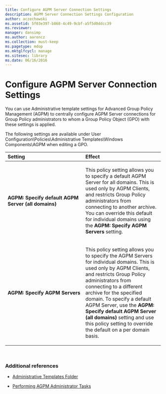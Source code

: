 ```yaml
---
title: Configure AGPM Server Connection Settings
description: AGPM Server Connection Settings Configuration
author: aczechowski
ms.assetid: 5f03e397-b868-4c49-9cbf-a5f5d0ddcc39
ms.reviewer: 
manager: dansimp
ms.author: aaroncz
ms.collection: must-keep
ms.pagetype: mdop
ms.mktglfcycl: manage
ms.sitesec: library
ms.date: 06/16/2016
---
```



# Configure AGPM Server Connection Settings


You can use Administrative template settings for Advanced Group Policy Management (AGPM) to centrally configure AGPM Server connections for Group Policy administrators to whom a Group Policy Object (GPO) with these settings is applied.

The following settings are available under User Configuration\\Policies\\Administrative Templates\\Windows Components\\AGPM when editing a GPO.

<table>
<colgroup>
<col width="50%" />
<col width="50%" />
</colgroup>
<thead>
<tr class="header">
<th align="left">Setting</th>
<th align="left">Effect</th>
</tr>
</thead>
<tbody>
<tr class="odd">
<td align="left"><p><strong>AGPM: Specify default AGPM Server (all domains)</strong></p></td>
<td align="left"><p>This policy setting allows you to specify a default AGPM Server for all domains. This is used only by AGPM Clients, and restricts Group Policy administrators from connecting to another archive. You can override this default for individual domains using the <strong>AGPM: Specify AGPM Servers</strong> setting.</p></td>
</tr>
<tr class="even">
<td align="left"><p><strong>AGPM: Specify AGPM Servers</strong></p></td>
<td align="left"><p>This policy setting allows you to specify the AGPM Servers for individual domains. This is used only by AGPM Clients, and restricts Group Policy administrators from connecting to a different archive for the specified domain. To specify a default AGPM Server, use the <strong>AGPM: Specify default AGPM Server (all domains)</strong> setting and use this policy setting to override the default on a per domain basis.</p></td>
</tr>
</tbody>
</table>

 

### Additional references

-   [Administrative Templates Folder](administrative-templates-folder-agpm30ops.md)

-   [Performing AGPM Administrator Tasks](performing-agpm-administrator-tasks-agpm30ops.md)

 

 





